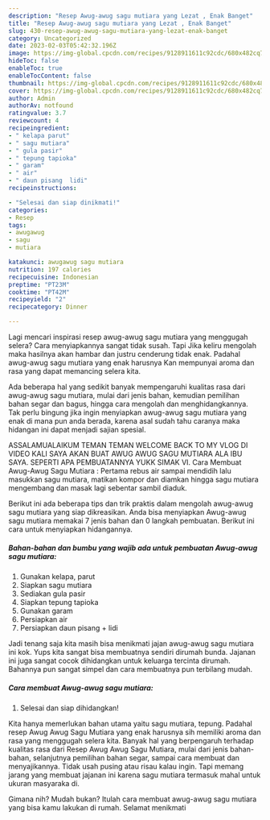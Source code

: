 ```yaml
---
description: "Resep Awug-awug sagu mutiara yang Lezat , Enak Banget"
title: "Resep Awug-awug sagu mutiara yang Lezat , Enak Banget"
slug: 430-resep-awug-awug-sagu-mutiara-yang-lezat-enak-banget
category: Uncategorized
date: 2023-02-03T05:42:32.196Z
image: https://img-global.cpcdn.com/recipes/9128911611c92cdc/680x482cq70/awug-awug-sagu-mutiara-foto-resep-utama.jpg
hideToc: false
enableToc: true
enableTocContent: false
thumbnail: https://img-global.cpcdn.com/recipes/9128911611c92cdc/680x482cq70/awug-awug-sagu-mutiara-foto-resep-utama.jpg
cover: https://img-global.cpcdn.com/recipes/9128911611c92cdc/680x482cq70/awug-awug-sagu-mutiara-foto-resep-utama.jpg
author: Admin
authorAv: notfound
ratingvalue: 3.7
reviewcount: 4
recipeingredient:
- " kelapa parut"
- " sagu mutiara"
- " gula pasir"
- " tepung tapioka"
- " garam"
- " air"
- " daun pisang  lidi"
recipeinstructions:

- "Selesai dan siap dinikmati!"
categories:
- Resep
tags:
- awugawug
- sagu
- mutiara

katakunci: awugawug sagu mutiara 
nutrition: 197 calories
recipecuisine: Indonesian
preptime: "PT23M"
cooktime: "PT42M"
recipeyield: "2"
recipecategory: Dinner

---
```



Lagi mencari inspirasi resep awug-awug sagu mutiara yang menggugah selera? Cara menyiapkannya sangat tidak susah. Tapi Jika keliru mengolah maka hasilnya akan hambar dan justru cenderung tidak enak. Padahal awug-awug sagu mutiara yang enak harusnya Kan mempunyai aroma dan rasa yang dapat memancing selera kita.


Ada beberapa hal yang sedikit banyak mempengaruhi kualitas rasa dari awug-awug sagu mutiara, mulai dari jenis bahan, kemudian pemilihan bahan segar dan bagus, hingga cara mengolah dan menghidangkannya. Tak perlu bingung jika ingin menyiapkan awug-awug sagu mutiara yang enak di mana pun anda berada, karena asal sudah tahu caranya maka hidangan ini dapat menjadi sajian spesial.

ASSALAMUALAIKUM TEMAN TEMAN WELCOME BACK TO MY VLOG ️DI VIDEO KALI SAYA AKAN BUAT AWUG AWUG SAGU MUTIARA ALA IBU SAYA. SEPERTI APA PEMBUATANNYA YUKK SIMAK VI. Cara Membuat Awug-Awug Sagu Mutiara : Pertama rebus air sampai mendidih lalu masukkan sagu mutiara, matikan kompor dan diamkan hingga sagu mutiara mengembang dan masak lagi sebentar sambil diaduk.


Berikut ini ada beberapa tips dan trik praktis dalam mengolah awug-awug sagu mutiara yang siap dikreasikan. Anda bisa menyiapkan Awug-awug sagu mutiara memakai 7 jenis bahan dan 0 langkah pembuatan. Berikut ini cara untuk menyiapkan hidangannya.

<!--inarticleads1-->

##### Bahan-bahan dan bumbu yang wajib ada untuk pembuatan Awug-awug sagu mutiara:

1. Gunakan  kelapa, parut
1. Siapkan  sagu mutiara
1. Sediakan  gula pasir
1. Siapkan  tepung tapioka
1. Gunakan  garam
1. Persiapkan  air
1. Persiapkan  daun pisang + lidi


Jadi tenang saja kita masih bisa menikmati jajan awug-awug sagu mutiara ini kok. Yups kita sangat bisa membuatnya sendiri dirumah bunda. Jajanan ini juga sangat cocok dihidangkan untuk keluarga tercinta dirumah. Bahannya pun sangat simpel dan cara membuatnya pun terbilang mudah. 

<!--inarticleads2-->

##### Cara membuat Awug-awug sagu mutiara:


1. Selesai dan siap dihidangkan!

Kita hanya memerlukan bahan utama yaitu sagu mutiara, tepung. Padahal resep Awug Awug Sagu Mutiara yang enak harusnya sih memiliki aroma dan rasa yang menggugah selera kita. Banyak hal yang berpengaruh terhadap kualitas rasa dari Resep Awug Awug Sagu Mutiara, mulai dari jenis bahan-bahan, selanjutnya pemilihan bahan segar, sampai cara membuat dan menyajikannya. Tidak usah pusing atau risau kalau ingin. Tapi memang jarang yang membuat jajanan ini karena sagu mutiara termasuk mahal untuk ukuran masyaraka di. 

Gimana nih? Mudah bukan? Itulah cara membuat awug-awug sagu mutiara yang bisa kamu lakukan di rumah. Selamat menikmati
